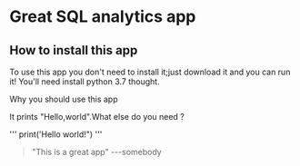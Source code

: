 # Great  SQL analytics app

## How to install this app

To use this app you don't need to install it;just download it and you can run it!
You'll need install python 3.7 thought.


Why you should use this app

It prints "Hello,world".What else do you need ?


'''
print('Hello world!") 
'''





> "This is a great app" ---somebody


